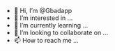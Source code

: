 - 👋 Hi, I’m @Gbadapp
- 👀 I’m interested in ...
- 🌱 I’m currently learning ...
- 💞️ I’m looking to collaborate on ...
- 📫 How to reach me ...

<!---
Gbadapp/Gbadapp is a ✨ special ✨ repository because its `README.md` (this file) appears on your GitHub profile.
You can click the Preview link to take a look at your changes.
--->
